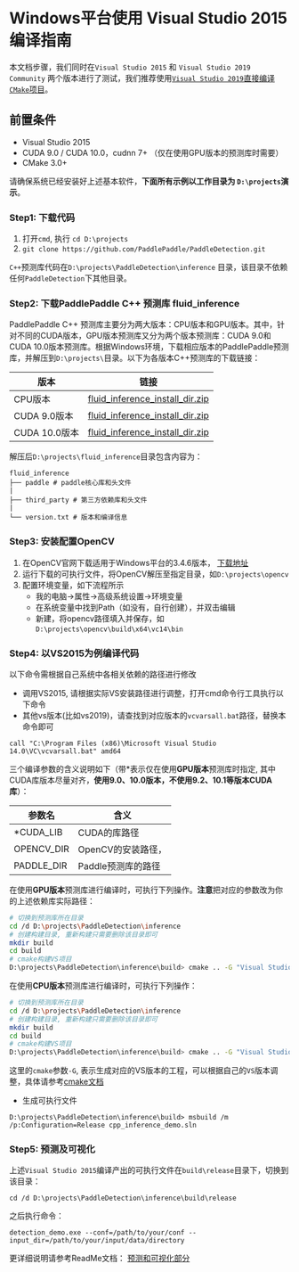 # Windows平台使用 Visual Studio 2015 编译指南

本文档步骤，我们同时在`Visual Studio 2015` 和 `Visual Studio 2019 Community` 两个版本进行了测试，我们推荐使用[`Visual Studio 2019`直接编译`CMake`项目](https://github.com/PaddlePaddle/PaddleDetection/blob/master/deploy/cpp/docs/windows_vs2019_build.md)。


## 前置条件
* Visual Studio 2015
* CUDA 9.0 / CUDA 10.0，cudnn 7+ （仅在使用GPU版本的预测库时需要）
* CMake 3.0+

请确保系统已经安装好上述基本软件，**下面所有示例以工作目录为 `D:\projects`演示**。

### Step1: 下载代码

1. 打开`cmd`, 执行 `cd D:\projects`
2. `git clone https://github.com/PaddlePaddle/PaddleDetection.git`

`C++`预测库代码在`D:\projects\PaddleDetection\inference` 目录，该目录不依赖任何`PaddleDetection`下其他目录。


### Step2: 下载PaddlePaddle C++ 预测库 fluid_inference

PaddlePaddle C++ 预测库主要分为两大版本：CPU版本和GPU版本。其中，针对不同的CUDA版本，GPU版本预测库又分为两个版本预测库：CUDA 9.0和CUDA 10.0版本预测库。根据Windows环境，下载相应版本的PaddlePaddle预测库，并解压到`D:\projects\`目录。以下为各版本C++预测库的下载链接：

|  版本   | 链接  |
|  ----  | ----  |
| CPU版本  | [fluid_inference_install_dir.zip](https://bj.bcebos.com/paddlehub/paddle_inference_lib/fluid_install_dir_win_cpu_1.6.zip) |
| CUDA 9.0版本  | [fluid_inference_install_dir.zip](https://bj.bcebos.com/paddlehub/paddle_inference_lib/fluid_inference_install_dir_win_cuda9_1.6.1.zip) |
| CUDA 10.0版本  | [fluid_inference_install_dir.zip](https://bj.bcebos.com/paddlehub/paddle_inference_lib/fluid_inference_install_dir_win_cuda10_1.6.1.zip) |

解压后`D:\projects\fluid_inference`目录包含内容为：
```
fluid_inference
├── paddle # paddle核心库和头文件
|
├── third_party # 第三方依赖库和头文件
|
└── version.txt # 版本和编译信息
```

### Step3: 安装配置OpenCV

1. 在OpenCV官网下载适用于Windows平台的3.4.6版本， [下载地址](https://sourceforge.net/projects/opencvlibrary/files/3.4.6/opencv-3.4.6-vc14_vc15.exe/download)  
2. 运行下载的可执行文件，将OpenCV解压至指定目录，如`D:\projects\opencv`  
3. 配置环境变量，如下流程所示  
    - 我的电脑->属性->高级系统设置->环境变量  
    - 在系统变量中找到Path（如没有，自行创建），并双击编辑  
    - 新建，将opencv路径填入并保存，如`D:\projects\opencv\build\x64\vc14\bin`

### Step4: 以VS2015为例编译代码

以下命令需根据自己系统中各相关依赖的路径进行修改

* 调用VS2015, 请根据实际VS安装路径进行调整，打开cmd命令行工具执行以下命令
* 其他vs版本(比如vs2019)，请查找到对应版本的`vcvarsall.bat`路径，替换本命令即可

```
call "C:\Program Files (x86)\Microsoft Visual Studio 14.0\VC\vcvarsall.bat" amd64
```

三个编译参数的含义说明如下（带*表示仅在使用**GPU版本**预测库时指定, 其中CUDA库版本尽量对齐，**使用9.0、10.0版本，不使用9.2、10.1等版本CUDA库**）：

|  参数名   | 含义  |
|  ----  | ----  |
| *CUDA_LIB  | CUDA的库路径 |
| OPENCV_DIR  | OpenCV的安装路径， |
| PADDLE_DIR | Paddle预测库的路径 |

在使用**GPU版本**预测库进行编译时，可执行下列操作。**注意**把对应的参数改为你的上述依赖库实际路径：

```bash
# 切换到预测库所在目录
cd /d D:\projects\PaddleDetection\inference
# 创建构建目录, 重新构建只需要删除该目录即可
mkdir build
cd build
# cmake构建VS项目
D:\projects\PaddleDetection\inference\build> cmake .. -G "Visual Studio 14 2015 Win64" -DWITH_GPU=ON -DPADDLE_DIR=D:\projects\fluid_inference -DCUDA_LIB=D:\projects\cudalib\v9.0\lib\x64 -DOPENCV_DIR=D:\projects\opencv -T host=x64
```

在使用**CPU版本**预测库进行编译时，可执行下列操作：
```bash
# 切换到预测库所在目录
cd /d D:\projects\PaddleDetection\inference
# 创建构建目录, 重新构建只需要删除该目录即可
mkdir build
cd build
# cmake构建VS项目
D:\projects\PaddleDetection\inference\build> cmake .. -G "Visual Studio 14 2015 Win64" -DWITH_GPU=OFF -DPADDLE_DIR=D:\projects\fluid_inference -DOPENCV_DIR=D:\projects\opencv -T host=x64
```


这里的`cmake`参数`-G`, 表示生成对应的VS版本的工程，可以根据自己的`VS`版本调整，具体请参考[cmake文档](https://cmake.org/cmake/help/v3.15/manual/cmake-generators.7.html)

* 生成可执行文件

```
D:\projects\PaddleDetection\inference\build> msbuild /m /p:Configuration=Release cpp_inference_demo.sln
```

### Step5: 预测及可视化

上述`Visual Studio 2015`编译产出的可执行文件在`build\release`目录下，切换到该目录：
```
cd /d D:\projects\PaddleDetection\inference\build\release
```

之后执行命令：

```
detection_demo.exe --conf=/path/to/your/conf --input_dir=/path/to/your/input/data/directory
```

更详细说明请参考ReadMe文档： [预测和可视化部分](../../deploy/README.md)
